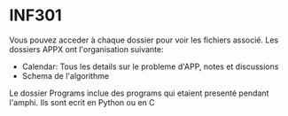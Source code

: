 # INF301

Vous pouvez acceder à chaque dossier pour voir les fichiers associé. Les dossiers APPX ont l'organisation suivante:

* Calendar: Tous les details sur le probleme d'APP, notes et discussions
* Schema de l'algorithme

Le dossier Programs inclue des programs qui etaient presenté pendant l'amphi. Ils sont ecrit en Python ou en C

